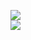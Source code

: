 [![](https://img.shields.io/badge/Made%20With-Github%20Spray-lightgrey.svg?style=for-the-badge&logo=github)](https://github.com/Annihil/github-spray#1208)  
[![](https://i.imgur.com/2DrTn0Z.gif)](https://github.com/Annihil/github-spray)